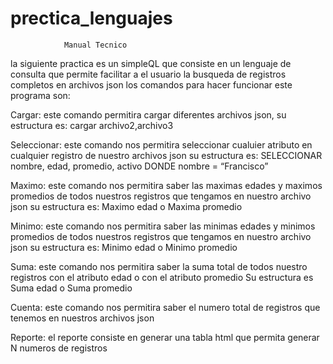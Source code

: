 # prectica_lenguajes

				Manual Tecnico
 la siguiente practica es un simpleQL que consiste en un lenguaje de consulta que permite facilitar  a el usuario la
busqueda de registros completos en archivos json los comandos para hacer funcionar este programa son:

Cargar: este comando permitira cargar diferentes archivos json, su estructura es: cargar archivo2,archivo3

Seleccionar: este comando nos permitira seleccionar cualuier atributo en cualquier registro de nuestro archivos json  su estructura es: SELECCIONAR nombre, edad, promedio, activo DONDE nombre = “Francisco”

Maximo: este comando nos permitira saber las maximas edades y maximos promedios de todos nuestros registros que tengamos en nuestro archivo json su estructura es: Maximo edad o Maxima promedio

Minimo: este comando nos permitira saber las minimas edades y minimos promedios de todos nuestros registros que tengamos en nuestro archivo json su estructura es: Minimo edad o Minimo promedio

Suma: este comando nos permitira saber la suma total de todos nuestro registros con el atributo edad o con el atributo promedio
Su estructura es Suma edad o Suma promedio

Cuenta: este comando nos permitira saber el numero total de registros que tenemos en nuestros archivos json

Reporte: el reporte consiste en generar una tabla html que permita generar N numeros de registros

